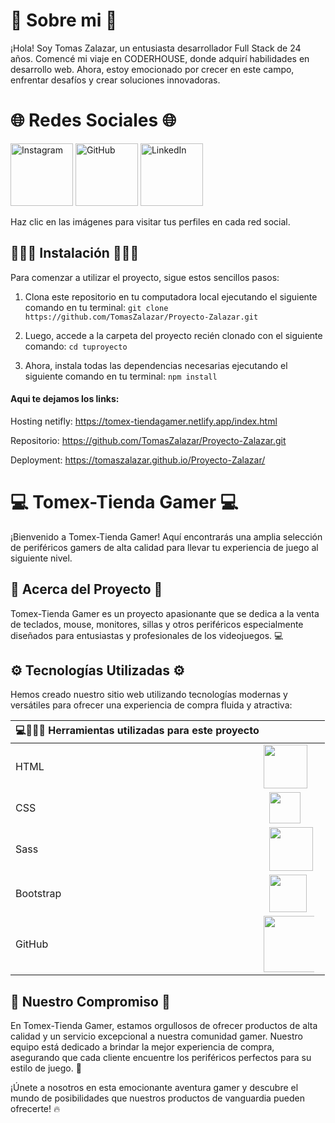# 🍄 Sobre mi 🍄

¡Hola! Soy Tomas Zalazar, un entusiasta desarrollador Full Stack de 24 años. Comencé mi viaje en CODERHOUSE, donde adquirí habilidades en desarrollo web. Ahora, estoy emocionado por crecer en este campo, enfrentar desafíos y crear soluciones innovadoras.


# 🌐 Redes Sociales 🌐

[<img src="https://i.postimg.cc/B6Jqhtmk/pngegg-1.png" alt="Instagram" width="100">](https://www.instagram.com/tomizalazar/)
[<img src="https://i.postimg.cc/BbHbyRxw/github.png" alt="GitHub" width="100">](https://github.com/TomasZalazar)
[<img src="https://i.postimg.cc/3wX8C2F2/pngegg.png" alt="LinkedIn" width="100">](https://www.linkedin.com/in/tomas-zalazar-567803283/)

Haz clic en las imágenes para visitar tus perfiles en cada red social.




## 👨🏽‍💻 Instalación 👨🏽‍💻


Para comenzar a utilizar el proyecto, sigue estos sencillos pasos:
1. Clona este repositorio en tu computadora local ejecutando el siguiente comando en tu terminal: `git clone https://github.com/TomasZalazar/Proyecto-Zalazar.git`

2. Luego, accede a la carpeta del proyecto recién clonado con el siguiente comando: `cd tuproyecto`

3. Ahora, instala todas las dependencias necesarias ejecutando el siguiente comando en tu terminal:  `npm install`

#### Aqui te dejamos los links:

Hosting netifly: https://tomex-tiendagamer.netlify.app/index.html

Repositorio:   https://github.com/TomasZalazar/Proyecto-Zalazar.git

Deployment: https://tomaszalazar.github.io/Proyecto-Zalazar/




# 💻 Tomex-Tienda Gamer 💻

¡Bienvenido a Tomex-Tienda Gamer! Aquí encontrarás una amplia selección de periféricos gamers de alta calidad para llevar tu experiencia de juego al siguiente nivel. 

## 📜 Acerca del Proyecto 📜

Tomex-Tienda Gamer es un proyecto apasionante que se dedica a la venta de teclados, mouse, monitores, sillas y otros periféricos especialmente diseñados para entusiastas y profesionales de los videojuegos. 💻

## ⚙️ Tecnologías Utilizadas ⚙️

Hemos creado nuestro sitio web utilizando tecnologías modernas y versátiles para ofrecer una experiencia de compra fluida y atractiva:

|💻👨🏽‍💻 Herramientas utilizadas para este proyecto|                                                               |
|----------------------|---------------------------------------------------------------------|
| HTML                 | <img src="https://i.postimg.cc/pXmvSVry/HTML5-logo-and-wordmark-svg.png" width="70" align="center" valign="middle" style="margin-left: -9px;">         |
| CSS                  | <img src="https://i.postimg.cc/2y6Yrrxc/CSS3-logo-and-wordmark-svg.png" width="50" align="center" valign="middle">           |
| Sass                 | <img src="https://i.postimg.cc/q74yw5wB/imgbin-sass-cascading-style-sheets-preprocessor-less-postcss-png.png" width="70" valign="middle">         |
| Bootstrap           | <img src="https://i.postimg.cc/QN4sSKXR/Bootstrap-logo-svg.png" width="60" align="center" valign="middle">    |
| GitHub              | <img src="https://i.postimg.cc/442ynNSQ/Git-Hub-Logo-700x394.png" width="90" align="center" valign="middle" style="margin-left: -9px;">       |

## 💪 Nuestro Compromiso 💪

En Tomex-Tienda Gamer, estamos orgullosos de ofrecer productos de alta calidad y un servicio excepcional a nuestra comunidad gamer. Nuestro equipo está dedicado a brindar la mejor experiencia de compra, asegurando que cada cliente encuentre los periféricos perfectos para su estilo de juego. 🎯

¡Únete a nosotros en esta emocionante aventura gamer y descubre el mundo de posibilidades que nuestros productos de vanguardia pueden ofrecerte! 🔥
